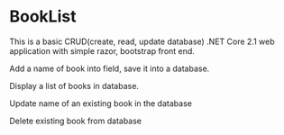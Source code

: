 # BookList
This is a basic CRUD(create, read, update database)  .NET Core 2.1 web application with simple razor, bootstrap front end. 

Add a name of book into field, save it into a database. 

Display a list of books in database.

Update name of an existing book in the database

Delete existing book from database

